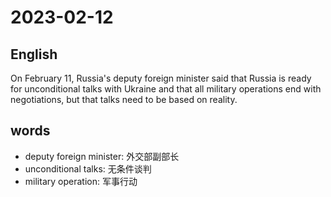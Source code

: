 # 2023-02-12

## English
On February 11, Russia's deputy foreign
minister said that Russia is ready for 
unconditional talks with Ukraine and that
all military operations end with
negotiations, but that talks need to be
based on reality.


## words
* deputy foreign minister: 外交部副部长
* unconditional talks: 无条件谈判
* military operation: 军事行动
